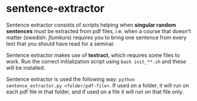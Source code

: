 # sentence-extractor
Sentence extractor consists of scripts helping when **singular random sentences** must be extracted from pdf files, i.e. when a course that doesn't matter (swedish: _flumkurs_) requires you to bring one sentence from every text that you should have read for a seminar.

Sentence extractor makes use of **textract**, which requires some files to work. Run the correct initialization script using `bash init_**.sh` and these will be installed.

Sentence extractor is used the following way: `python sentence_extractor.py <folder/pdf-file>`. If used on a folder, it will run on each pdf file in that folder,
and if used on a file it will run on that file only.
